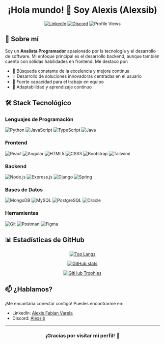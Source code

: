 <div align="center">
  
# ¡Hola mundo! 👋 Soy Alexis (Alexsib)

[![LinkedIn](https://img.shields.io/badge/LinkedIn-Alexis%20Varela-0077B5?style=for-the-badge&logo=linkedin&logoColor=white)](https://linkedin.com/in/alexisfabianvarela)
[![Discord](https://img.shields.io/badge/Discord-Alexsib-7289DA?style=for-the-badge&logo=discord&logoColor=white)](https://discord.gg/466013583264972813)
![Profile Views](https://komarev.com/ghpvc/?username=alexisvarela2811&style=for-the-badge)

</div>

## 💫 Sobre mí

Soy un **Analista Programador** apasionado por la tecnología y el desarrollo de software. Mi enfoque principal es el desarrollo backend, aunque también cuento con sólidas habilidades en frontend. Me destaco por:

- 🎯 Búsqueda constante de la excelencia y mejora continua
- 💡 Desarrollo de soluciones innovadoras centradas en el usuario
- 🤝 Fuerte capacidad para el trabajo en equipo
- 🔄 Adaptabilidad y aprendizaje continuo

## 🛠️ Stack Tecnológico

### Lenguajes de Programación
![Python](https://img.shields.io/badge/Python-3776AB?style=for-the-badge&logo=python&logoColor=white)
![JavaScript](https://img.shields.io/badge/JavaScript-F7DF1E?style=for-the-badge&logo=javascript&logoColor=black)
![TypeScript](https://img.shields.io/badge/TypeScript-007ACC?style=for-the-badge&logo=typescript&logoColor=white)
![Java](https://img.shields.io/badge/Java-ED8B00?style=for-the-badge&logo=openjdk&logoColor=white)

### Frontend
![React](https://img.shields.io/badge/React-20232A?style=for-the-badge&logo=react&logoColor=61DAFB)
![Angular](https://img.shields.io/badge/Angular-DD0031?style=for-the-badge&logo=angular&logoColor=white)
![HTML5](https://img.shields.io/badge/HTML5-E34F26?style=for-the-badge&logo=html5&logoColor=white)
![CSS3](https://img.shields.io/badge/CSS3-1572B6?style=for-the-badge&logo=css3&logoColor=white)
![Bootstrap](https://img.shields.io/badge/Bootstrap-563D7C?style=for-the-badge&logo=bootstrap&logoColor=white)
![Tailwind](https://img.shields.io/badge/Tailwind_CSS-38B2AC?style=for-the-badge&logo=tailwind-css&logoColor=white)

### Backend
![Node.js](https://img.shields.io/badge/Node.js-339933?style=for-the-badge&logo=nodedotjs&logoColor=white)
![Express.js](https://img.shields.io/badge/Express.js-000000?style=for-the-badge&logo=express&logoColor=white)
![Django](https://img.shields.io/badge/Django-092E20?style=for-the-badge&logo=django&logoColor=white)
![Spring](https://img.shields.io/badge/Spring-6DB33F?style=for-the-badge&logo=spring&logoColor=white)

### Bases de Datos
![MongoDB](https://img.shields.io/badge/MongoDB-4EA94B?style=for-the-badge&logo=mongodb&logoColor=white)
![MySQL](https://img.shields.io/badge/MySQL-005C84?style=for-the-badge&logo=mysql&logoColor=white)
![PostgreSQL](https://img.shields.io/badge/PostgreSQL-316192?style=for-the-badge&logo=postgresql&logoColor=white)
![Oracle](https://img.shields.io/badge/Oracle-F80000?style=for-the-badge&logo=oracle&logoColor=black)

### Herramientas
![Git](https://img.shields.io/badge/Git-F05032?style=for-the-badge&logo=git&logoColor=white)
![Postman](https://img.shields.io/badge/Postman-FF6C37?style=for-the-badge&logo=postman&logoColor=white)
![Figma](https://img.shields.io/badge/Figma-F24E1E?style=for-the-badge&logo=figma&logoColor=white)

## 📊 Estadísticas de GitHub

<div align="center">
  
[![Top Langs](https://github-readme-stats.vercel.app/api/top-langs/?username=alexisvarela2811&layout=compact&theme=tokyonight)](https://github.com/alexisvarela2811)

[![GitHub stats](https://github-readme-stats.vercel.app/api?username=alexisvarela2811&show_icons=true&theme=tokyonight)](https://github.com/alexisvarela2811)

[![GitHub Trophies](https://github-profile-trophy.vercel.app/?username=alexisvarela2811&theme=tokyonight&column=4)](https://github.com/alexisvarela2811)

</div>

## 📫 ¿Hablamos?

¡Me encantaría conectar contigo! Puedes encontrarme en:

- LinkedIn: [Alexis Fabian Varela](https://linkedin.com/in/alexisfabianvarela)
- Discord: [Alexsib](https://discord.gg/466013583264972813)

---
<div align="center">
  
### ¡Gracias por visitar mi perfil! 🙌

</div>
